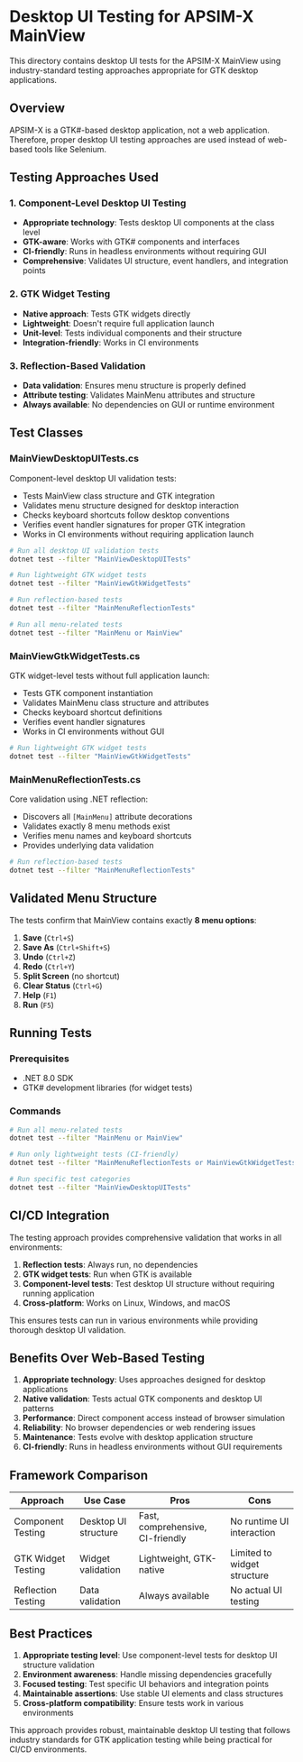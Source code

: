 # Desktop UI Testing for APSIM-X MainView

This directory contains desktop UI tests for the APSIM-X MainView using industry-standard testing approaches appropriate for GTK desktop applications.

## Overview

APSIM-X is a GTK#-based desktop application, not a web application. Therefore, proper desktop UI testing approaches are used instead of web-based tools like Selenium.

## Testing Approaches Used

### 1. Component-Level Desktop UI Testing
- **Appropriate technology**: Tests desktop UI components at the class level
- **GTK-aware**: Works with GTK# components and interfaces
- **CI-friendly**: Runs in headless environments without requiring GUI
- **Comprehensive**: Validates UI structure, event handlers, and integration points

### 2. GTK Widget Testing
- **Native approach**: Tests GTK widgets directly
- **Lightweight**: Doesn't require full application launch
- **Unit-level**: Tests individual components and their structure
- **Integration-friendly**: Works in CI environments

### 3. Reflection-Based Validation
- **Data validation**: Ensures menu structure is properly defined
- **Attribute testing**: Validates MainMenu attributes and structure
- **Always available**: No dependencies on GUI or runtime environment

## Test Classes

### MainViewDesktopUITests.cs
Component-level desktop UI validation tests:
- Tests MainView class structure and GTK integration
- Validates menu structure designed for desktop interaction
- Checks keyboard shortcuts follow desktop conventions
- Verifies event handler signatures for proper GTK integration
- Works in CI environments without requiring application launch

```bash
# Run all desktop UI validation tests
dotnet test --filter "MainViewDesktopUITests"

# Run lightweight GTK widget tests
dotnet test --filter "MainViewGtkWidgetTests"

# Run reflection-based tests
dotnet test --filter "MainMenuReflectionTests"

# Run all menu-related tests
dotnet test --filter "MainMenu or MainView"
```

### MainViewGtkWidgetTests.cs
GTK widget-level tests without full application launch:
- Tests GTK component instantiation
- Validates MainMenu class structure and attributes
- Checks keyboard shortcut definitions
- Verifies event handler signatures
- Works in CI environments without GUI

```bash
# Run lightweight GTK widget tests
dotnet test --filter "MainViewGtkWidgetTests"
```

### MainMenuReflectionTests.cs
Core validation using .NET reflection:
- Discovers all `[MainMenu]` attribute decorations
- Validates exactly 8 menu methods exist
- Verifies menu names and keyboard shortcuts
- Provides underlying data validation

```bash
# Run reflection-based tests
dotnet test --filter "MainMenuReflectionTests"
```

## Validated Menu Structure

The tests confirm that MainView contains exactly **8 menu options**:

1. **Save** (`Ctrl+S`)
2. **Save As** (`Ctrl+Shift+S`) 
3. **Undo** (`Ctrl+Z`)
4. **Redo** (`Ctrl+Y`)
5. **Split Screen** (no shortcut)
6. **Clear Status** (`Ctrl+G`)
7. **Help** (`F1`)
8. **Run** (`F5`)

## Running Tests

### Prerequisites
- .NET 8.0 SDK
- GTK# development libraries (for widget tests)

### Commands

```bash
# Run all menu-related tests
dotnet test --filter "MainMenu or MainView"

# Run only lightweight tests (CI-friendly)
dotnet test --filter "MainMenuReflectionTests or MainViewGtkWidgetTests or MainViewDesktopUITests"

# Run specific test categories
dotnet test --filter "MainViewDesktopUITests"
```

## CI/CD Integration

The testing approach provides comprehensive validation that works in all environments:

1. **Reflection tests**: Always run, no dependencies
2. **GTK widget tests**: Run when GTK is available  
3. **Component-level tests**: Test desktop UI structure without requiring running application
4. **Cross-platform**: Works on Linux, Windows, and macOS

This ensures tests can run in various environments while providing thorough desktop UI validation.

## Benefits Over Web-Based Testing

1. **Appropriate technology**: Uses approaches designed for desktop applications
2. **Native validation**: Tests actual GTK components and desktop UI patterns
3. **Performance**: Direct component access instead of browser simulation
4. **Reliability**: No browser dependencies or web rendering issues
5. **Maintenance**: Tests evolve with desktop application structure
6. **CI-friendly**: Runs in headless environments without GUI requirements

## Framework Comparison

| Approach | Use Case | Pros | Cons |
|----------|----------|------|------|
| Component Testing | Desktop UI structure | Fast, comprehensive, CI-friendly | No runtime UI interaction |
| GTK Widget Testing | Widget validation | Lightweight, GTK-native | Limited to widget structure |
| Reflection Testing | Data validation | Always available | No actual UI testing |

## Best Practices

1. **Appropriate testing level**: Use component-level tests for desktop UI structure validation
2. **Environment awareness**: Handle missing dependencies gracefully
3. **Focused testing**: Test specific UI behaviors and integration points
4. **Maintainable assertions**: Use stable UI elements and class structures
5. **Cross-platform compatibility**: Ensure tests work in various environments

This approach provides robust, maintainable desktop UI testing that follows industry standards for GTK application testing while being practical for CI/CD environments.